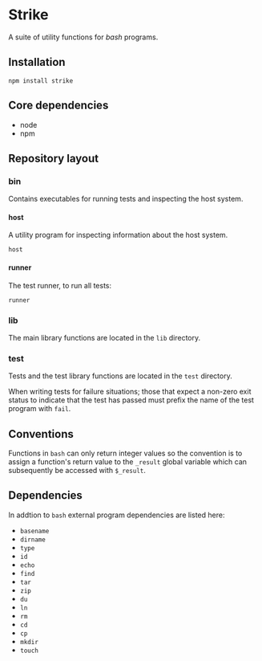 # Strike

A suite of utility functions for *bash* programs.

## Installation

	npm install strike
	
## Core dependencies

* node
* npm

## Repository layout

### bin

Contains executables for running tests and inspecting the host system.

#### host

A utility program for inspecting information about the host system.

	host
	
#### runner

The test runner, to run all tests:

	runner

### lib

The main library functions are located in the `lib` directory.

### test

Tests and the test library functions are located in the `test` directory.
	
When writing tests for failure situations; those that expect a non-zero exit status to indicate that the test has passed must prefix the name of the test program with `fail`.

## Conventions

Functions in `bash` can only return integer values so the convention is to assign a function's return value to the `_result` global variable which can subsequently be accessed with `$_result`.

## Dependencies

In addtion to `bash` external program dependencies are listed here:

* `basename`
* `dirname`
* `type`
* `id`
* `echo`
* `find`
* `tar`
* `zip`
* `du`
* `ln`
* `rm`
* `cd`
* `cp`
* `mkdir`
* `touch`